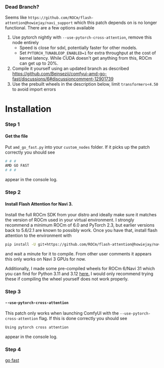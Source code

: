 ### Dead Branch?
Seems like `https://github.com/ROCm/flash-attention@howiejay/navi_support` which this patch depends on is no longer functional. There are a few options available

 1. Use pytorch nightly with `--use-pytorch-cross-attention`, remove this node entirely
    - Speed is close for sdxl, potentially faster for other models.
    - Set `PYTORCH_TUNABLEOP_ENABLED=1` for extra throughput at the cost of kernel latency. While CUDA doesn't get anything from this, ROCm can get up to 20%.
 2. Compile it yourself using an updated branch as described https://github.com/Beinsezii/comfyui-amd-go-fast/discussions/6#discussioncomment-12901739
 3. Use the prebuilt wheels in the description below, limit `transformers<4.50` to avoid import errors

# Installation
### Step 1
#### Get the file
Put `amd_go_fast.py` into your `custom_nodes` folder. If it picks up the patch correctly you should see
```sh
# # #
AMD GO FAST
# # #
```
appear in the console log.
### Step 2
#### Install Flash Attention for Navi 3.
Install the full ROCm SDK from your distro and ideally make sure it matches the version of ROCm used in your virtual environment.
I strongly recommend a minimum ROCm of 6.0 and PyTorch 2.3, but earlier versions back to 5.6/2.1 are known to possibly work.
Once you have that, install flash attention to the environment with
```sh
pip install -U git+https://github.com/ROCm/flash-attention@howiejay/navi_support
```
and wait a minute for it to compile. From other user comments it appears this only works on Navi 3 GPUs for now.

Additionally, I made some pre-compiled wheels for ROCm 6/Navi 31 which you can find for Python 3.11 and 3.12 [here.](https://github.com/Beinsezii/comfyui-amd-go-fast/issues/2#issuecomment-2103639275)
I would only recommend trying these if compiling the wheel yourself does not work properly.
### Step 3
#### `--use-pytorch-cross-attention`
This patch only works when launching ComfyUI with the `--use-pytorch-cross-attention` flag. If this is done correctly you should see
```sh
Using pytorch cross attention
```
appear in the console log.
### Step 4
[go fast](https://youtu.be/u_FRDqHT5y0)
